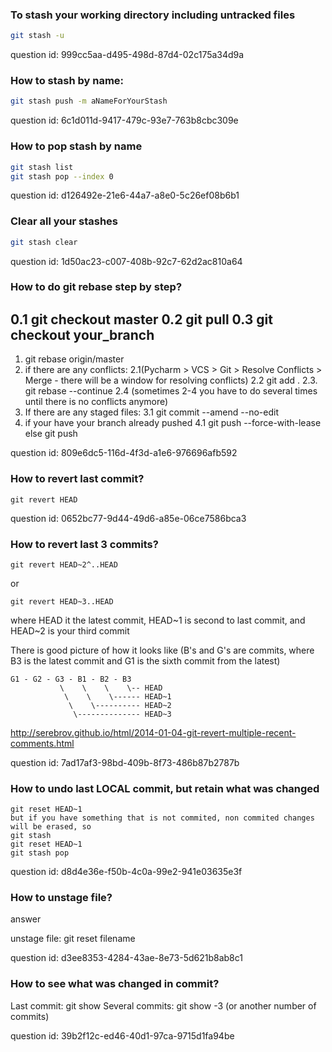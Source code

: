 ### To stash your working directory including untracked files
```bash
git stash -u
```

question id: 999cc5aa-d495-498d-87d4-02c175a34d9a

### How to stash by name:
```bash
git stash push -m aNameForYourStash
```

question id: 6c1d011d-9417-479c-93e7-763b8cbc309e


### How to pop stash by name

```bash
git stash list
git stash pop --index 0
```

question id: d126492e-21e6-44a7-a8e0-5c26ef08b6b1


### Clear all your stashes

```bash
git stash clear
```

question id: 1d50ac23-c007-408b-92c7-62d2ac810a64


### How to do git rebase step by step?

0.1 git checkout master
0.2 git pull
0.3 git checkout your_branch
---  
1. git rebase origin/master
2. if there are any conflicts: 
    2.1(Pycharm > VCS > Git > Resolve Conflicts > Merge - there will be a window for resolving conflicts)
    2.2 git add .
    2.3. git rebase --continue
    2.4 (sometimes 2-4 you have to do several times until there is no conflicts anymore)
3. If there are any staged files:
    3.1 git commit --amend --no-edit
4. if your have your branch already pushed
    4.1 git push --force-with-lease
    else
    git push
    
question id: 809e6dc5-116d-4f3d-a1e6-976696afb592


### How to revert last commit?
```
git revert HEAD
```
question id: 0652bc77-9d44-49d6-a85e-06ce7586bca3


### How to revert last 3 commits?

```
git revert HEAD~2^..HEAD
```
or

```
git revert HEAD~3..HEAD
```
where HEAD it the latest commit, HEAD~1 is second to last commit, and HEAD~2 is your third commit

There is good picture of how it looks like (B's and G's are commits, where B3 is the latest commit and
G1 is the sixth commit from the latest)
```
G1 - G2 - G3 - B1 - B2 - B3
           \    \    \    \-- HEAD
            \    \    \------ HEAD~1
             \    \---------- HEAD~2
              \-------------- HEAD~3
```

http://serebrov.github.io/html/2014-01-04-git-revert-multiple-recent-comments.html

question id: 7ad17af3-98bd-409b-8f73-486b87b2787b


### How to undo last LOCAL commit, but retain what was changed

```
git reset HEAD~1
but if you have something that is not commited, non commited changes will be erased, so
git stash
git reset HEAD~1
git stash pop
```

question id: d8d4e36e-f50b-4c0a-99e2-941e03635e3f


### How to unstage file? 

answer

unstage file:
git reset filename

question id: d3ee8353-4284-43ae-8e73-5d621b8ab8c1


### How to see what was changed in commit?

Last commit: git show
Several commits: git show -3 (or another number of commits)

question id: 39b2f12c-ed46-40d1-97ca-9715d1fa94be